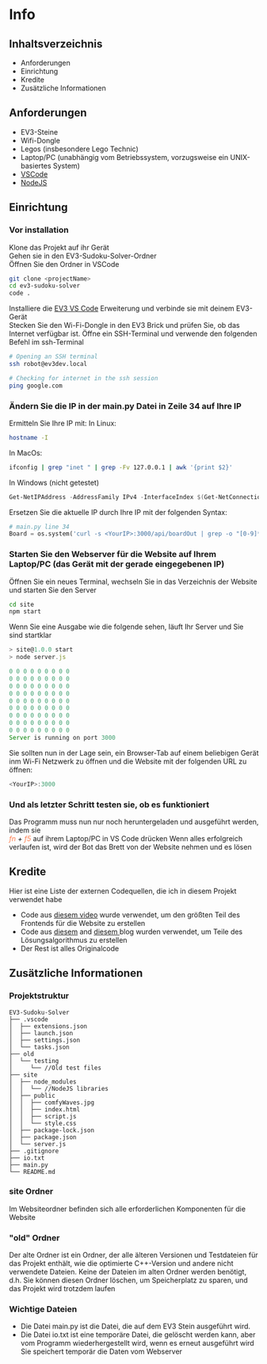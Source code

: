 # Info
## Inhaltsverzeichnis
- Anforderungen
- Einrichtung
- Kredite
- Zusätzliche Informationen

## Anforderungen
- EV3-Steine
- Wifi-Dongle
- Legos (insbesondere Lego Technic)
- Laptop/PC (unabhängig vom Betriebssystem, vorzugsweise ein UNIX-basiertes System)
- [VSCode](https://code.visualstudio.com)
- [NodeJS](https://nodejs.org/en/)

## Einrichtung
### Vor installation
Klone das Projekt auf ihr Gerät</br>
Gehen sie in den EV3-Sudoku-Solver-Ordner</br>
Öffnen Sie den Ordner in VSCode</br>
```bash
git clone <projectName>
cd ev3-sudoku-solver
code .
```
Installiere die [EV3 VS Code](https://marketplace.visualstudio.com/items?itemName=lego-education.ev3-micropython) Erweiterung und verbinde sie mit deinem EV3-Gerät</br>
Stecken Sie den Wi-Fi-Dongle in den EV3 Brick und prüfen Sie, ob das Internet verfügbar ist.
Öffne ein SSH-Terminal und verwende den folgenden Befehl im ssh-Terminal</br>
```bash
# Opening an SSH terminal
ssh robot@ev3dev.local

# Checking for internet in the ssh session
ping google.com
```
### Ändern Sie die IP in der main.py Datei in Zeile 34 auf Ihre IP
Ermitteln Sie Ihre IP mit:
In Linux:
```bash
hostname -I
```
In MacOs:
```bash
ifconfig | grep "inet " | grep -Fv 127.0.0.1 | awk '{print $2}'
```
In Windows (nicht getestet)
```Powershell
Get-NetIPAddress -AddressFamily IPv4 -InterfaceIndex $(Get-NetConnectionProfile | Select-Object -ExpandProperty InterfaceIndex) | Select-Object -ExpandProperty IPAddress
```
Ersetzen Sie die aktuelle IP durch Ihre IP mit der folgenden Syntax:</br>
```python
# main.py line 34
Board = os.system('curl -s <YourIP>:3000/api/boardOut | grep -o "[0-9]*" > io.txt')
```
### Starten Sie den Webserver für die Website auf Ihrem Laptop/PC (das Gerät mit der gerade eingegebenen IP)</br>
Öffnen Sie ein neues Terminal, wechseln Sie in das Verzeichnis der Website und starten Sie den Server
```bash
cd site
npm start
```
Wenn Sie eine Ausgabe wie die folgende sehen, läuft Ihr Server und Sie sind startklar
```javascript
> site@1.0.0 start
> node server.js

0 0 0 0 0 0 0 0 0 
0 0 0 0 0 0 0 0 0 
0 0 0 0 0 0 0 0 0 
0 0 0 0 0 0 0 0 0 
0 0 0 0 0 0 0 0 0 
0 0 0 0 0 0 0 0 0 
0 0 0 0 0 0 0 0 0 
0 0 0 0 0 0 0 0 0 
0 0 0 0 0 0 0 0 0 
Server is running on port 3000
```
Sie sollten nun in der Lage sein, ein Browser-Tab auf einem beliebigen Gerät inm Wi-Fi Netzwerk zu öffnen und die Website mit der folgenden URL zu öffnen:
```javascript
<YourIP>:3000
```
### Und als letzter Schritt testen sie, ob es funktioniert
Das Programm muss nun nur noch heruntergeladen und ausgeführt werden, indem sie <br>
*<span style="color:coral">fn </span> + <span style="color:coral">f5 </span>* auf ihrem Laptop/PC in VS Code drücken
Wenn alles erfolgreich verlaufen ist, wird der Bot das Brett von der Website nehmen und es lösen

## Kredite
Hier ist eine Liste der externen Codequellen, die ich in diesem Projekt verwendet habe
- Code aus [diesem video](https://www.youtube.com/watch?v=S4uRtTb8U-U) wurde verwendet, um den größten Teil des Frontends für die Website zu erstellen
- Code aus [diesem](https://levelup.gitconnected.com/sudoku-solver-python-using-backtracking-1aff17a3340) and [diesem ](https://www.techwithtim.net/tutorials/python-programming/sudoku-solver-backtracking/) blog wurden verwendet, um Teile des Lösungsalgorithmus zu erstellen
- Der Rest ist alles Originalcode

## Zusätzliche Informationen
### Projektstruktur
```
EV3-Sudoku-Solver
├── .vscode
│  ├── extensions.json
│  ├── launch.json
│  ├── settings.json
│  └── tasks.json
├── old
│  └── testing
│     └── //Old test files
├── site
│  ├── node_modules
│  │  └── //NodeJS libraries
│  ├── public
│  │  ├── comfyWaves.jpg
│  │  ├── index.html
│  │  ├── script.js
│  │  └── style.css
│  ├── package-lock.json
│  ├── package.json
│  └── server.js
├── .gitignore
├── io.txt
├── main.py
└── README.md
```
### site Ordner
Im Websiteordner befinden sich alle erforderlichen Komponenten für die Website

### "old" Ordner
Der alte Ordner ist ein Ordner, der alle älteren Versionen und Testdateien für das Projekt enthält, wie die optimierte C++-Version und andere nicht verwendete Dateien. Keine der Dateien im alten Ordner werden benötigt, d.h. Sie können diesen Ordner löschen, um Speicherplatz zu sparen, und das Projekt wird trotzdem laufen

### Wichtige Dateien
- Die Datei main.py ist die Datei, die auf dem EV3 Stein ausgeführt wird.
- Die Datei io.txt ist eine temporäre Datei, die gelöscht werden kann, aber vom Programm wiederhergestellt wird, wenn es erneut ausgeführt wird
Sie speichert temporär die Daten vom Webserver

